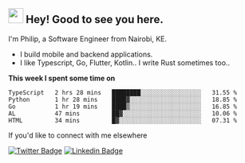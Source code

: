 <h2><img src="https://slackmojis.com/emojis/3643-cool-doge/download" width="30"/> Hey! Good to see you here.</h2>

<p>I'm Philip, a Software Engineer from Nairobi, KE. 

- I build mobile and backend applications.
- I like Typescript, Go, Flutter, Kotlin.. I write Rust sometimes too..</p>

**This week I spent some time on**
<!--START_SECTION:waka-->

```text
TypeScript   2 hrs 28 mins   ████████░░░░░░░░░░░░░░░░░   31.55 %
Python       1 hr 28 mins    ████▓░░░░░░░░░░░░░░░░░░░░   18.85 %
Go           1 hr 19 mins    ████▒░░░░░░░░░░░░░░░░░░░░   16.85 %
AL           47 mins         ██▓░░░░░░░░░░░░░░░░░░░░░░   10.06 %
HTML         34 mins         █▓░░░░░░░░░░░░░░░░░░░░░░░   07.31 %
```

<!--END_SECTION:waka-->

If you'd like to connect with me elsewhere

[![Twitter Badge](https://img.shields.io/badge/-Twitter-1ca0f1?style=flat-square&labelColor=1ca0f1&logo=twitter&logoColor=white&link=https://twitter.com/_diogorodrigues)](https://twitter.com/kimathiphil)  [![Linkedin Badge](https://img.shields.io/badge/-LinkedIn-blue?style=flat-square&logo=Linkedin&logoColor=white&link=https://www.linkedin.com/in/philip-kimathi-2604a9114/)](https://www.linkedin.com/in/philip-kimathi-2604a9114/)
